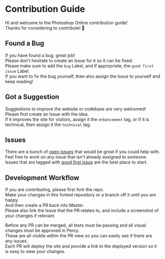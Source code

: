# Contribution Guide

Hi and welcome to the Photoshop Online contribution guide!  
Thanks for considering to contribute! :tada:

## Found a Bug

If you have found a bug, great job!  
Please don't hesitate to create an Issue for it so it can be fixed.  
Please make sure to add the `bug` Label, and if appropriate, the `good first issue` Label.  
If you want to fix the bug yourself, then also assign the Issue to yourself and keep reading!

## Got a Suggestion

Suggestions to improve the website or codebase are very welcomed!  
Please first create an Issue with the idea.  
If it improves the site for visitors, assign it the `enhancement` tag, or if it is technical, then assign it the `technical` tag.

## Issues

There are a bunch of [open issues](https://github.com/chase-manning/photoshop-online/issues) that would be great if you could help with.  
Feel free to work on any issue that isn't already assigned to someone.  
Issues that are tagged with [good first issue](https://github.com/chase-manning/photoshop-online/labels/good%20first%20issue) are the best place to start.

## Development Workflow

If you are contributing, please first fork the repo.  
Make your changes in this forked repository or a branch off it until you are happy.  
And then create a PR back into Master.  
Please also link the Issue that the PR relates to, and include a screenshot of your changes if relevant

Before any PR can be merged, all tests must be passing and all visual changes must be approved in Percy.  
These are all visible within the PR view so you can easily see if there are any issues.  
Each PR will deploy the site and provide a link to the deployed version so it is easy to view your changes.
